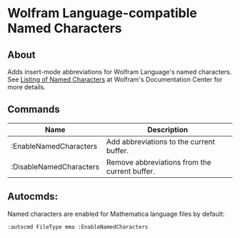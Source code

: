 # Wolfram Language-compatible Named Characters

## About

Adds insert-mode abbreviations for Wolfram Language's named characters.
See [Listing of Named Characters] at Wolfram's Documentation Center for more details.

[Listing of Named Characters]: https://reference.wolfram.com/language/guide/ListingOfNamedCharacters.html

## Commands

Name                   |Description
-----------------------|---------------------------------------------
:EnableNamedCharacters |Add abbreviations to the current buffer.
:DisableNamedCharacters|Remove abbreviations from the current buffer.

## Autocmds:

Named characters are enabled for Mathematica language files by default:

```vim
:autocmd FileType mma :EnableNamedCharacters
```
